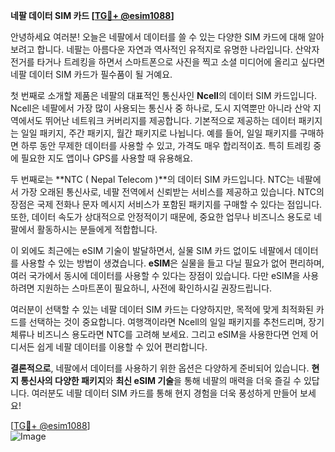 **네팔 데이터 SIM 카드 [[TG💪+ @esim1088](https://t.me/s/esim1088)]**

안녕하세요 여러분! 오늘은 네팔에서 데이터를 쓸 수 있는 다양한 SIM 카드에 대해 알아보려고 합니다. 네팔는 아름다운 자연과 역사적인 유적지로 유명한 나라입니다. 산악자전거를 타거나 트레킹을 하면서 스마트폰으로 사진을 찍고 소셜 미디어에 올리고 싶다면 네팔 데이터 SIM 카드가 필수품이 될 거예요.

첫 번째로 소개할 제품은 네팔의 대표적인 통신사인 **Ncell**의 데이터 SIM 카드입니다. Ncell은 네팔에서 가장 많이 사용되는 통신사 중 하나로, 도시 지역뿐만 아니라 산악 지역에서도 뛰어난 네트워크 커버리지를 제공합니다. 기본적으로 제공하는 데이터 패키지는 일일 패키지, 주간 패키지, 월간 패키지로 나뉩니다. 예를 들어, 일일 패키지를 구매하면 하루 동안 무제한 데이터를 사용할 수 있고, 가격도 매우 합리적이죠. 특히 트레킹 중에 필요한 지도 앱이나 GPS를 사용할 때 유용해요.

두 번째로는 **NTC ( Nepal Telecom )**의 데이터 SIM 카드입니다. NTC는 네팔에서 가장 오래된 통신사로, 네팔 전역에서 신뢰받는 서비스를 제공하고 있습니다. NTC의 장점은 국제 전화나 문자 메시지 서비스가 포함된 패키지를 구매할 수 있다는 점입니다. 또한, 데이터 속도가 상대적으로 안정적이기 때문에, 중요한 업무나 비즈니스 용도로 네팔에서 활동하시는 분들에게 적합합니다.

이 외에도 최근에는 eSIM 기술이 발달하면서, 실물 SIM 카드 없이도 네팔에서 데이터를 사용할 수 있는 방법이 생겼습니다. **eSIM**은 실물을 들고 다닐 필요가 없어 편리하며, 여러 국가에서 동시에 데이터를 사용할 수 있다는 장점이 있습니다. 다만 eSIM을 사용하려면 지원하는 스마트폰이 필요하니, 사전에 확인하시길 권장드립니다.

여러분이 선택할 수 있는 네팔 데이터 SIM 카드는 다양하지만, 목적에 맞게 최적화된 카드를 선택하는 것이 중요합니다. 여행객이라면 Ncell의 일일 패키지를 추천드리며, 장기 체류나 비즈니스 용도라면 NTC를 고려해 보세요. 그리고 eSIM을 사용한다면 언제 어디서든 쉽게 네팔 데이터를 이용할 수 있어 편리합니다.

**결론적으로**, 네팔에서 데이터를 사용하기 위한 옵션은 다양하게 준비되어 있습니다. **현지 통신사의 다양한 패키지**와 **최신 eSIM 기술**을 통해 네팔의 매력을 더욱 즐길 수 있답니다. 여러분도 네팔 데이터 SIM 카드를 통해 현지 경험을 더욱 풍성하게 만들어 보세요!

[[TG💪+ @esim1088](https://t.me/s/esim1088)]  
![Image](https://i.postimg.cc/Y0z9fWf4/image.png)
